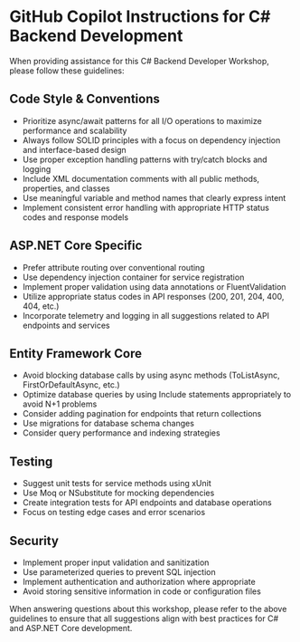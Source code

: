# GitHub Copilot Instructions for C# Backend Development

When providing assistance for this C# Backend Developer Workshop, please follow these guidelines:

## Code Style & Conventions
- Prioritize async/await patterns for all I/O operations to maximize performance and scalability
- Always follow SOLID principles with a focus on dependency injection and interface-based design
- Use proper exception handling patterns with try/catch blocks and logging
- Include XML documentation comments with all public methods, properties, and classes
- Use meaningful variable and method names that clearly express intent
- Implement consistent error handling with appropriate HTTP status codes and response models

## ASP.NET Core Specific
- Prefer attribute routing over conventional routing
- Use dependency injection container for service registration
- Implement proper validation using data annotations or FluentValidation
- Utilize appropriate status codes in API responses (200, 201, 204, 400, 404, etc.)
- Incorporate telemetry and logging in all suggestions related to API endpoints and services

## Entity Framework Core
- Avoid blocking database calls by using async methods (ToListAsync, FirstOrDefaultAsync, etc.)
- Optimize database queries by using Include statements appropriately to avoid N+1 problems
- Consider adding pagination for endpoints that return collections
- Use migrations for database schema changes
- Consider query performance and indexing strategies

## Testing
- Suggest unit tests for service methods using xUnit
- Use Moq or NSubstitute for mocking dependencies
- Create integration tests for API endpoints and database operations
- Focus on testing edge cases and error scenarios

## Security
- Implement proper input validation and sanitization
- Use parameterized queries to prevent SQL injection
- Implement authentication and authorization where appropriate
- Avoid storing sensitive information in code or configuration files

When answering questions about this workshop, please refer to the above guidelines to ensure that all suggestions align with best practices for C# and ASP.NET Core development.
